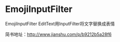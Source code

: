 # EmojiInputFilter
EmojiInputFilter EditText用InputFilter将文字替换成表情

简书地址：http://www.jianshu.com/p/b9212b5a28f6
